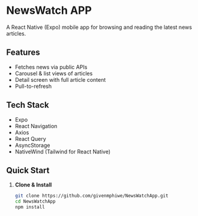 # NewsWatch APP

A React Native (Expo) mobile app for browsing and reading the latest news articles.

## Features
- Fetches news via public APIs  
- Carousel & list views of articles  
- Detail screen with full article content  
- Pull-to-refresh  

## Tech Stack
- Expo  
- React Navigation  
- Axios  
- React Query  
- AsyncStorage  
- NativeWind (Tailwind for React Native)  

## Quick Start

1. **Clone & Install**  
   ```bash
   git clone https://github.com/givenmphiwe/NewsWatchApp.git
   cd NewsWatchApp
   npm install
